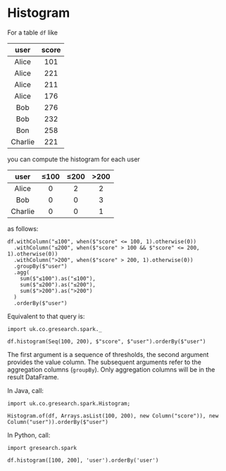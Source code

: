# Histogram

For a table `df` like

|user   |score|
|:-----:|:---:|
|Alice  |101  |
|Alice  |221  |
|Alice  |211  |
|Alice  |176  |
|Bob    |276  |
|Bob    |232  |
|Bon    |258  |
|Charlie|221  |

you can compute the histogram for each user

|user   |≤100 |≤200 |>200 |
|:-----:|:---:|:---:|:---:|
|Alice  |0    |2    |2    |
|Bob    |0    |0    |3    |
|Charlie|0    |0    |1    |

as follows:

    df.withColumn("≤100", when($"score" <= 100, 1).otherwise(0))
      .withColumn("≤200", when($"score" > 100 && $"score" <= 200, 1).otherwise(0))
      .withColumn(">200", when($"score" > 200, 1).otherwise(0))
      .groupBy($"user")
      .agg(
        sum($"≤100").as("≤100"),
        sum($"≤200").as("≤200"),
        sum($">200").as(">200")
      )
      .orderBy($"user")

Equivalent to that query is:

    import uk.co.gresearch.spark._

    df.histogram(Seq(100, 200), $"score", $"user").orderBy($"user")

The first argument is a sequence of thresholds, the second argument provides the value column.
The subsequent arguments refer to the aggregation columns (`groupBy`). Only aggregation columns
will be in the result DataFrame.

In Java, call:

    import uk.co.gresearch.spark.Histogram;

    Histogram.of(df, Arrays.asList(100, 200), new Column("score")), new Column("user")).orderBy($"user")

In Python, call:

    import gresearch.spark

    df.histogram([100, 200], 'user').orderBy('user')
